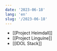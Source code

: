 ```yaml
---
date: '2023-06-18'
lang: 'en'
slug: '/2023-06-18'
---
```


- [[Project Heimdall]]
- [[Project Linguine]]
- [[IDOL Stack]]
